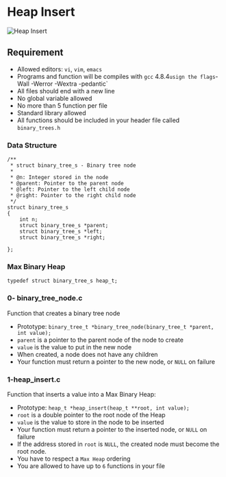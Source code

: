 # Heap Insert
![Heap Insert](https://media.giphy.com/media/5BI679ybkAhJm/giphy.gif)

## Requirement
- Allowed editors: `vi`, `vim`, `emacs`
- Programs and function will be compiles with `gcc` 4.8.4` usign the flags `-Wall -Werror -Wextra -pedantic`
- All files should end with a new line
- No global variable allowed
- No more than 5 function per file
- Standard library allowed
- All functions should be included in your header file called `binary_trees.h`

### Data Structure
```
/**
 * struct binary_tree_s - Binary tree node
 *
 * @n: Integer stored in the node
 * @parent: Pointer to the parent node
 * @left: Pointer to the left child node
 * @right: Pointer to the right child node
 */
struct binary_tree_s
{
    int n;
    struct binary_tree_s *parent;
    struct binary_tree_s *left;
    struct binary_tree_s *right;

};
```

### Max Binary Heap
`typedef struct binary_tree_s heap_t;`

### 0- binary_tree_node.c
Function that creates a binary tree node
- Prototype: `binary_tree_t *binary_tree_node(binary_tree_t *parent, int value);`
- `parent` is a pointer to the parent node of the node to create
- `value` is the value to put in the new node
- When created, a node does not have any children
- Your function must return a pointer to the new node, or `NULL` on failure

### 1-heap_insert.c
Function that inserts a value into a Max Binary Heap:
- Prototype: `heap_t *heap_insert(heap_t **root, int value);`
- `root` is a double pointer to the root node of the Heap
- `value` is the value to store in the node to be inserted
- Your function must return a pointer to the inserted node, or `NULL` on failure
- If the address stored in `root` is `NULL`, the created node must become the root node.
- You have to respect a `Max Heap` ordering
- You are allowed to have up to `6` functions in your file
